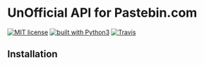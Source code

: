 # UnOfficial API for Pastebin.com
[![MIT license](https://img.shields.io/badge/license-GPLv3-blue.svg)](https://github.com/ezzat001/pastebinapi/blob/master/LICENSE)
[![built with Python3](https://img.shields.io/pypi/pyversions/pastebinapi)](https://www.python.org/)
[![Travis](https://img.shields.io/travis/rust-lang/rust.svg)](https://github.com/ezzat001/pastebinapi)

## **Installation**
